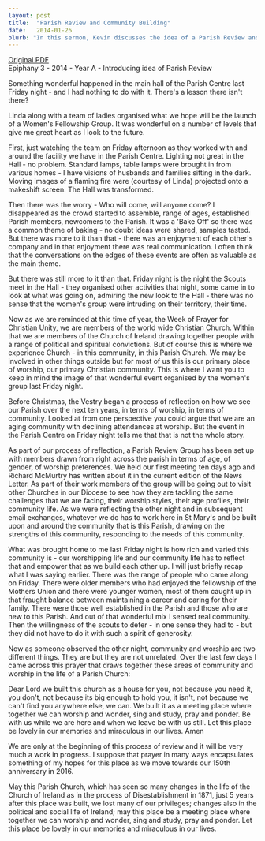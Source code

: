 ```yaml
---
layout: post
title:  "Parish Review and Community Building"
date:   2014-01-26
blurb: "In this sermon, Kevin discusses the idea of a Parish Review and the importance of community building within the church. He highlights a recent successful event organized by the Women's Fellowship Group and uses it as an example of the potential of the parish community. The sermon also touches on the challenges faced by the church and the need for adaptability and inclusivity in worship and community life."
---
```

[Original PDF](/assets/pdf/epiphany32014.pdf)    
Epiphany 3 - 2014 - Year A - Introducing idea of Parish Review

Something wonderful happened in the main hall of the Parish Centre last Friday night - and I had nothing to do with it. There's a lesson there isn't there?

Linda along with a team of ladies organised what we hope will be the launch of a Women's Fellowship Group. It was wonderful on a number of levels that give me great heart as I look to the future.

First, just watching the team on Friday afternoon as they worked with and around the facility we have in the Parish Centre. Lighting not great in the Hall - no problem. Standard lamps, table lamps were brought in from various homes - I have visions of husbands and families sitting in the dark. Moving images of a flaming fire were (courtesy of Linda) projected onto a makeshift screen. The Hall was transformed.

Then there was the worry - Who will come, will anyone come? I disappeared as the crowd started to assemble, range of ages, established Parish members, newcomers to the Parish. It was a 'Bake Off' so there was a common theme of baking - no doubt ideas were shared, samples tasted. But there was more to it than that - there was an enjoyment of each other's company and in that enjoyment there was real communication. I often think that the conversations on the edges of these events are often as valuable as the main theme.

But there was still more to it than that. Friday night is the night the Scouts meet in the Hall - they organised other activities that night, some came in to look at what was going on, admiring the new look to the Hall - there was no sense that the women's group were intruding on their territory, their time.

Now as we are reminded at this time of year, the Week of Prayer for Christian Unity, we are members of the world wide Christian Church. Within that we are members of the Church of Ireland drawing together people with a range of political and spiritual convictions. But of course this is where we experience Church - in this community, in this Parish Church. We may be involved in other things outside but for most of us this is our primary place of worship, our primary Christian community. This is where I want you to keep in mind the image of that wonderful event organised by the women's group last Friday night.

Before Christmas, the Vestry began a process of reflection on how we see our Parish over the next ten years, in terms of worship, in terms of community. Looked at from one perspective you could argue that we are an aging community with declining attendances at worship. But the event in the Parish Centre on Friday night tells me that that is not the whole story.

As part of our process of reflection, a Parish Review Group has been set up with members drawn from right across the parish in terms of age, of gender, of worship preferences. We held our first meeting ten days ago and Richard McMurtry has written about it in the current edition of the News Letter. As part of their work members of the group will be going out to visit other Churches in our Diocese to see how they are tackling the same challenges that we are facing, their worship styles, their age profiles, their community life. As we were reflecting the other night and in subsequent email exchanges, whatever we do has to work here in St Mary's and be built upon and around the community that is this Parish, drawing on the strengths of this community, responding to the needs of this community.

What was brought home to me last Friday night is how rich and varied this community is - our worshipping life and our community life has to reflect that and empower that as we build each other up. I will just briefly recap what I was saying earlier. There was the range of people who came along on Friday. There were older members who had enjoyed the fellowship of the Mothers Union and there were younger women, most of them caught up in that fraught balance between maintaining a career and caring for their family. There were those well established in the Parish and those who are new to this Parish. And out of that wonderful mix I sensed real community. Then the willingness of the scouts to defer - in one sense they had to - but they did not have to do it with such a spirit of generosity.

Now as someone observed the other night, community and worship are two different things. They are but they are not unrelated. Over the last few days I came across this prayer that draws together these areas of community and worship in the life of a Parish Church:

Dear Lord we built this church as a house for you,
not because you need it, you don't,
not because its big enough to hold you, it isn't,
not because we can't find you anywhere else, we can.
We built it as a meeting place
where together we can worship and wonder,
sing and study,
pray and ponder.
Be with us while we are here
and when we leave be with us still.
Let this place be lovely in our memories and miraculous in our lives. Amen

We are only at the beginning of this process of review and it will be very much a work in progress. I suppose that prayer in many ways encapsulates something of my hopes for this place as we move towards our 150th anniversary in 2016.

May this Parish Church, which has seen so many changes in the life of the Church of Ireland as in the process of Disestablishment in 1871, just 5 years after this place was built, we lost many of our privileges; changes also in the political and social life of Ireland; may this place be a meeting place where together we can worship and wonder, sing and study, pray and ponder. Let this place be lovely in our memories and miraculous in our lives.

